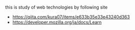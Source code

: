 this is study of web technologies by following site

- https://qiita.com/kura07/items/e633b35e33e43240d363
- https://developer.mozilla.org/ja/docs/Learn

